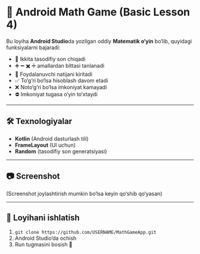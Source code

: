 # 📱 Android Math Game (Basic Lesson 4)

Bu loyiha **Android Studio**da yozilgan oddiy **Matematik o‘yin** bo‘lib, quyidagi funksiyalarni bajaradi:

- 🎲 Ikkita tasodifiy son chiqadi
- ➕ ➖ ✖️ ➗ amallardan bittasi tanlanadi
- 📝 Foydalanuvchi natijani kiritadi
- ✅ To‘g‘ri bo‘lsa hisoblash davom etadi
- ❌ Noto‘g‘ri bo‘lsa imkoniyat kamayadi
- ⛔ Imkoniyat tugasa o‘yin to‘xtaydi

---

## 🛠 Texnologiyalar

- **Kotlin** (Android dasturlash tili)
- **FrameLayout** (UI uchun)
- **Random** (tasodifiy son generatsiyasi)

---

## 📷 Screenshot
(Screenshot joylashtirish mumkin bo‘lsa keyin qo‘shib qo‘yasan)

---

## 🚀 Loyihani ishlatish

1. `git clone https://github.com/USERNAME/MathGameApp.git`
2. Android Studio’da ochish
3. Run tugmasini bosish 🚀

